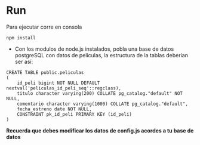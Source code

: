 
# Run
Para ejecutar corre en consola 
~~~
npm install
~~~

* Con los modulos de node.js instalados, pobla una base de datos postgreSQL con datos de peliculas, la estructura de la tablas deberian ser así:
~~~
CREATE TABLE public.peliculas
(
    id_peli bigint NOT NULL DEFAULT nextval('peliculas_id_peli_seq'::regclass),
    titulo character varying(200) COLLATE pg_catalog."default" NOT NULL,
    comentario character varying(1000) COLLATE pg_catalog."default",
    fecha_estreno date NOT NULL,
    CONSTRAINT pk_id_peli PRIMARY KEY (id_peli)
)
~~~

**Recuerda que debes modificar los datos de config.js acordes a tu base de datos**
